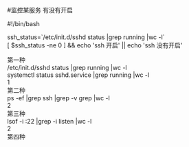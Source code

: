 \#监控某服务 有没有开启  
  
\#!/bin/bash  
  
ssh_status=\`/etc/init.d/sshd status \|grep running \|wc -l\`  
[ \$ssh_status -ne 0 ] && echo 'ssh 开启' \|\| echo 'ssh 没有开启'  
  
第一种  
/etc/init.d/sshd status \|grep running \|wc -l  
systemctl status sshd.service \|grep running \|wc -l  
1  
第二种  
ps -ef \|grep ssh \|grep -v grep \|wc -l  
2  
第三种  
lsof -i :22 \|grep -i listen \|wc -l  
2  
第四种
